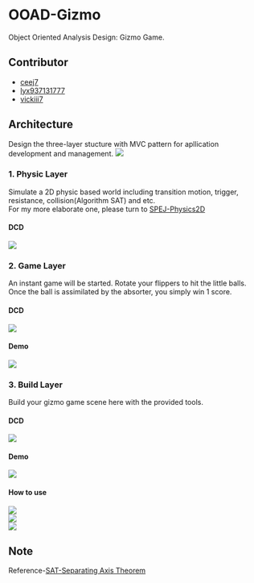 # OOAD-Gizmo
Object Oriented Analysis Design: Gizmo Game.
## Contributor
   - [ceej7](https://github.com/ceej7)
   - [lyx937131777](https://github.com/lyx937131777)
   - [vickiii7](https://github.com/vickiii7)    
## Architecture
Design the three-layer stucture with MVC pattern for apllication development and management. 
![](img/Archi.png)
### 1. Physic Layer
Simulate a 2D physic based world including transition motion, trigger, resistance, collision(Algorithm SAT) and etc.  
For my more elaborate one, please turn to [SPEJ-Physics2D](https://github.com/ceej7/SPEJ-Physics2D)
#### DCD
![](img/DCD-Phy.png)
### 2. Game Layer
An instant game will be started. Rotate your flippers to hit the little balls. Once the ball is assimilated by the absorter, you simply win 1 score.
#### DCD
![](img/DCD-Game.png)
#### Demo
![](img/use05.jpg)
### 3. Build Layer
Build your gizmo game scene here with the provided tools.
#### DCD
![](img/DCD-Build.png)
#### Demo
![](img/use01.jpg)
#### How to use
![](img/use02.jpg)  
![](img/use03.jpg)  
![](img/use04.jpg)  
## Note  
Reference-[SAT-Separating Axis Theorem](https://en.wikipedia.org/wiki/Hyperplane_separation_theorem)